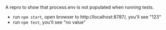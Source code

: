 A repro to show that process.env is not populated when running tests.

- run `npm start`, open browser to http://localhost:8787/, you'll see "123"
- run `npm test`, you'll see "no value"
